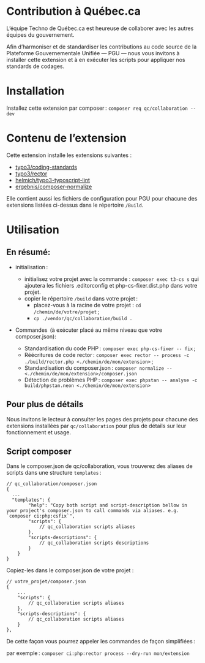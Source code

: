 # Contribution à Québec.ca

L’équipe Techno de Québec.ca est heureuse de collaborer avec les autres équipes du gouvernement.

Afin d’harmoniser et de standardiser les contributions au code source de la Plateforme Gouvernementale Unifiée — PGU — nous vous invitons à installer cette extension et à en exécuter les scripts pour appliquer nos standards de codages.

# Installation

Installez cette extension par composer :
`composer req qc/collaboration --dev`

# Contenu de l’extension

Cette extension installe les extensions suivantes :
- [typo3/coding-standards](https://github.com/TYPO3/coding-standards)
- [typo3/rector](https://github.com/sabbelasichon/typo3-rector)
- [helmich/typo3-typoscript-lint](https://github.com/martin-helmich/typo3-typoscript-lint)
- [ergebnis/composer-normalize](https://github.com/ergebnis/composer-normalize)

Elle contient aussi les fichiers de configuration pour PGU pour chacune des extensions listées ci-dessus dans le répertoire `/Build`.

# Utilisation

## En résumé:

- initialisation :
  - initialisez votre projet avec la commande : `composer exec t3-cs s` qui ajoutera les fichiers .editorconfig et php-cs-fixer.dist.php dans votre projet.
  - copier le répertoire `/build` dans votre projet :
    - placez-vous à la racine de votre projet : `cd /chemin/de/votre/projet` ;
    - `cp ./vendor/qc/collaboration/build .`


- Commandes  (à exécuter placé au même niveau que votre composer.json):
  - Standardisation du code PHP : `composer exec php-cs-fixer -- fix` ;
  - Réécritures de code rector : `composer exec rector -- process -c ./build/rector.php <./chemin/de/mon/extension>` ;
  - Standardisation du composer.json : `composer normalize -- <./chemin/de/mon/extension>/composer.json`
  - Détection de problèmes PHP : `composer exec phpstan -- analyse -c build/phpstan.neon <./chemin/de/mon/extension>`

## Pour plus de détails
Nous invitons le lecteur à consulter les pages des projets pour chacune des extensions installées par `qc/collaboration` pour plus de détails sur leur fonctionnement et usage.

## Script composer

Dans le composer.json de qc/collaboration, vous trouverez des aliases de scripts dans une structure `templates` :

```
// qc_collaboration/composer.json
{
  ...
  "templates": {
        "help": "Copy both script and script-description bellow in your project's composer.json to call commands via aliases. e.g. `composer ci:php:csfix`",
        "scripts": {
            // qc_collaboration scripts aliases
        },
        "scripts-descriptions": {
            // qc_collaboration scripts descriptions
        }
    }
}
```

Copiez-les dans le composer.json de votre projet :
```
// votre_projet/composer.json
{
    ...
    "scripts": {
        // qc_collaboration scripts aliases
    },
    "scripts-descriptions": {
        // qc_collaboration scripts aliases
    }
},
```
De cette façon vous pourrez appeler les commandes de façon simplifiées :

par exemple : `composer ci:php:rector process --dry-run mon/extension`
